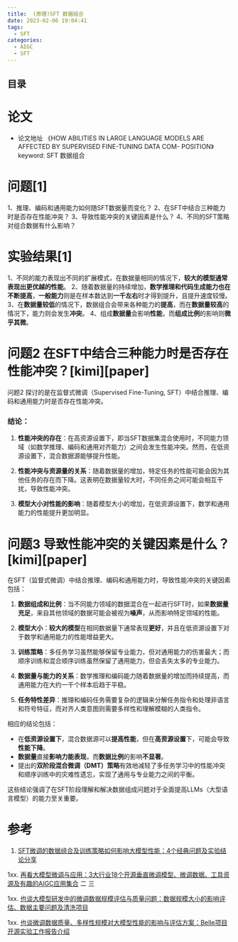 ```yaml
---
title:  (原理)SFT 数据组合
date: 2023-02-06 19:04:41
tags:
  - SFT
categories:
  - AIGC  
  - SFT
---
```


<p></p>
<!-- more -->

## 目录
<!-- toc -->

# 论文
+ 论文地址
 《HOW ABILITIES IN LARGE LANGUAGE MODELS ARE AFFECTED BY SUPERVISED FINE-TUNING DATA COM- POSITION》
  keyword: SFT 数据组合
  
# 问题[1]
1、推理、编码和通用能力如何随SFT数据量而变化？
2、在SFT中结合三种能力时是否存在性能冲突？
3、导致性能冲突的关键因素是什么？
4、不同的SFT策略对组合数据有什么影响？

# 实验结果[1]
1、不同的能力表现出不同的扩展模式，在数据量相同的情况下，**较大的模型通常表现出更优越的性能**。
2、随着数据量的持续增加，**数学推理和代码生成能力也在不断提高**，**一般能力**则是在样本数达到**一千左右**时才得到提升，且提升速度较慢。
3、在**数据量较低**的情况下，数据组合会带来各种能力的**提高**，而在**数据量较高**的情况下，能力则会发生**冲突**。
4、组成**数据量**会影响**性能**，而**组成比例**的影响则**微乎其微**。


# 问题2 在SFT中结合三种能力时是否存在性能冲突？[kimi][paper]

问题2 探讨的是在监督式微调（Supervised Fine-Tuning, SFT）中结合推理、编码和通用能力时是否存在性能冲突。

### 结论：
1. **性能冲突的存在**：在高资源设置下，即当SFT数据集混合使用时，不同能力领域（如数学推理、编码和通用对齐能力）之间会发生性能冲突。然而，在低资源设置下，混合数据源能够提升性能。

2. **性能冲突与资源量的关系**：随着数据量的增加，特定任务的性能可能会因为其他任务的存在而下降。这表明在数据量较大时，不同任务之间可能会相互干扰，导致性能冲突。

3. **模型大小对性能的影响**：随着模型大小的增加，在低资源设置下，数学和通用能力的性能提升更加明显。



#  问题3 导致性能冲突的关键因素是什么？[kimi][paper]

在SFT（监督式微调）中结合推理、编码和通用能力时，导致性能冲突的关键因素包括：

1. **数据组成和比例**：当不同能力领域的数据混合在一起进行SFT时，如果**数据量充足**，来自其他领域的数据可能会被视为**噪声**，从而影响特定领域的性能。

2. **模型大小**：**较大的模型**在相同数据量下通常表现**更好**，并且在低资源设置下对于数学和通用能力的性能增益更大。

3. **训练策略**：多任务学习虽然能够保留专业能力，但对通用能力的伤害最大；而顺序训练和混合顺序训练虽然保留了通用能力，但会丢失太多的专业能力。

4. **数据量与能力的关系**：数学推理和编码能力随着数据量的增加而持续提高，而通用能力在大约一千个样本后趋于平稳。

5. **任务特性差异**：推理和编码任务需要复杂的逻辑来分解任务指令和处理非语言和符号特征，而对齐人类意图则需要多样性和理解模糊的人类指令。

相应的结论包括：

- 在**低资源设置下**，混合数据源可以**提高性能**，但在**高资源设置**下，可能会导致**性能下降**。
- **数据量**直接**影响力能表现**，而**数据比例**的影响**不显著**。
- 提出的**双阶段混合微调（DMT）策略**有效地减轻了多任务学习中的性能冲突和顺序训练中的灾难性遗忘，实现了通用与专业能力之间的平衡。

这些结论强调了在SFT阶段理解和解决数据组成问题对于全面提高LLMs（大型语言模型）的能力至关重要。


# 参考

1. [SFT微调的数据组合及训练策略如何影响大模型性能：4个经典问题及实验结论分享 ](https://mp.weixin.qq.com/s?__biz=MzAxMjc3MjkyMg==&mid=2648404728&idx=2&sn=1cb2203648271720d421c963ebcc03b3)

1xx. [再看大模型微调与应用：3大行业18个开源垂直微调模型、微调数据、工具资源及有趣的AIGC应用集合](https://mp.weixin.qq.com/s?__biz=MzAxMjc3MjkyMg==&mid=2648401381&idx=1&sn=c24d896aab990ffdf30107a7c6c1ea4f) 二 三

1xx. [也谈大模型研发中的微调数据规模评估与质量问题：数据规模大小的影响评估、数据主要问题及清洗项目](https://mp.weixin.qq.com/s?__biz=MzAxMjc3MjkyMg==&mid=2648400009&idx=1&sn=f72c0a9cb7c19184995156c3ef169b74)

1xx. [也谈微调数据质量、多样性规模对大模型性能的影响与评估方案：Belle项目开源实验工作报告介绍 ](https://mp.weixin.qq.com/s?__biz=MzAxMjc3MjkyMg==&mid=2648400342&idx=1&sn=d344ced5035fc804f490b00469746fc8)